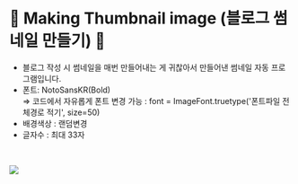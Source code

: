<h1> 🎈 Making Thumbnail image (블로그 썸네일 만들기) 🎈 </h1>
<ul>
<li>블로그 작성 시 썸네일을 매번 만들어내는 게 귀찮아서 만들어낸 썸네일 자동 프로그램입니다.</li>
<li>폰트: NotoSansKR(Bold) 
  <br>=> 코드에서 자유롭게 폰트 변경 가능 :  font = ImageFont.truetype('폰트파일 전체경로 적기', size=50)</li>
<li>배경색상 : 랜덤변경</li>
<li>글자수 : 최대 33자</li>
</ul>  

<br>

<p>
<img src="https://user-images.githubusercontent.com/47666431/130399009-593566e9-97d8-4f90-aede-a398f3da98fa.png">
</p>

